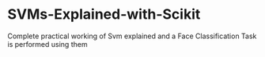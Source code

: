 # SVMs-Explained-with-Scikit
Complete practical working of Svm explained and a Face Classification Task is performed using them 

